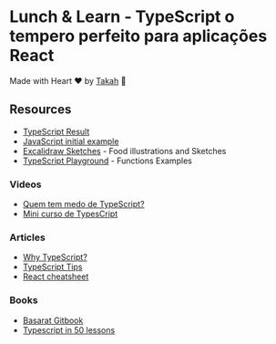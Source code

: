 # Lunch &amp; Learn - TypeScript o tempero perfeito para aplicações React

Made with Heart ❤️  by [Takah](https://takah.dev/) 🤠

## Resources

- [TypeScript Result](./typescript/README.md)
- [JavaScript initial example](./javascript/README.md)
- [Excalidraw Sketches](https://excalidraw.com/#json=UWtScpGukF_72RnuOrY7c,gkSkx0SJv8Y9bEYrUCxRZw) - Food illustrations and Sketches
- [TypeScript Playground](https://www.typescriptlang.org/play?#code/PTAEDkEMFsFMBNQDECuA7AxgFwJYHs1QBYAKADN1t9CM88BrAChzQHMAnBHWNLAfgBcoAM5Z2LVgEoho8W1ABvUqFCcsKdoQDkcSABstAblIBfUqRCgAwilF5oySrgKgAKgE8ADrFJYvsazp6d1AAXlBmNk54bl4hNBRoACNYdkkwgD4RMQljEgswAEF2djwAd0dMZzRSWjRRUFoGdyErIJDwyI4uHix00KylEhU1DW1dAzyzfJJLAFVhSFYfEjqGpL1IMMb2xi0YWBwAD0gtSTygA) - Functions Examples

### Videos
- [Quem tem medo de TypeScript?](https://www.youtube.com/watch?v=J9OoXt1dvm8)
- [Mini curso de TypesCript](https://www.youtube.com/playlist?list=PLlAbYrWSYTiPanrzauGa7vMuve7_vnXG_)

### Articles
- [Why TypeScript?](https://serokell.io/blog/why-typescript)
- [TypeScript Tips](https://luistak.notion.site/TypeScript-Tips-bd12724790de4239b877e649d01fe24f)
- [React cheatsheet](https://react-typescript-cheatsheet.netlify.app/)

### Books
- [Basarat Gitbook](https://basarat.gitbook.io/typescript)
- [Typescript in 50 lessons](https://typescript-book.com/)

